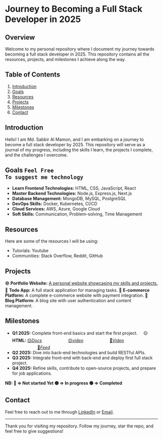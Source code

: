 # Journey to Becoming a Full Stack Developer in 2025

## Overview

Welcome to my personal repository where I document my journey towards becoming a full stack developer in 2025. This repository contains all the resources, projects, and milestones I achieve along the way.

## Table of Contents

1. [Introduction](#introduction)
2. [Goals](#goals)
3. [Resources](#resources)
4. [Projects](#projects)
5. [Milestones](#milestones)
6. [Contact](#contact)

## Introduction

Hello! I am Md. Sabbir Al Mamon, and I am embarking on a journey to become a full stack developer by 2025. This repository will serve as a journal of my progress, including the skills I learn, the projects I complete, and the challenges I overcome.

## Goals <code>Feel Free To suggest me technology</code>

- **Learn Frontend Technologies:** HTML, CSS, JavaScript, React
- **Master Backend Technologies:** Node.js, Express.js, Next.js
- **Database Management:** MongoDB, MySQL, PostgreSQL
- **DevOps Skills:** Docker, Kubernetes, CI/CD
- **Cloud Services:** AWS, Azure, Google Cloud
- **Soft Skills:** Communication, Problem-solving, Time Management

## Resources

Here are some of the resources I will be using:

- Tutorials: Youtube
- Communities: Stack Overflow, Reddit, GitHub

## Projects

🟢 **Portfolio Website:** [A personal website showcasing my skills and projects.](https://sameon-cv.vercel.app/)
🔴 **Todo App:** A full stack application for managing tasks.
🔴 **E-commerce Platform:** A complete e-commerce website with payment integration.
🔴 **Blog Platform:** A blog site with user authentication and content management.

## Milestones

- **Q1 2025:** Complete front-end basics and start the first project.
    &nbsp;&nbsp;&nbsp;&nbsp;🟡**HTML:** [🟡*Docs*](https://www.w3schools.com/html/html_intro.asp)
    &nbsp;&nbsp;&nbsp;&nbsp;&nbsp;&nbsp;&nbsp;&nbsp;&nbsp;&nbsp;&nbsp;&nbsp;&nbsp;&nbsp;&nbsp;&nbsp;&nbsp;&nbsp;&nbsp;&nbsp;&nbsp;[🟡*video*](https://www.youtube.com/watch?v=mJgBOIoGihA)
    &nbsp;&nbsp;&nbsp;&nbsp;&nbsp;&nbsp;&nbsp;&nbsp;&nbsp;&nbsp;&nbsp;&nbsp;&nbsp;&nbsp;&nbsp;&nbsp;&nbsp;&nbsp;&nbsp;&nbsp;&nbsp;[🔴*Video*](https://www.youtube.com/watch?v=pQN-pnXPaVg)
    &nbsp;&nbsp;&nbsp;&nbsp;&nbsp;&nbsp;&nbsp;&nbsp;&nbsp;&nbsp;&nbsp;&nbsp;&nbsp;&nbsp;&nbsp;&nbsp;&nbsp;&nbsp;&nbsp;&nbsp;&nbsp;[🔴*Feed*](https://app.daily.dev/tags/html?ref=roadmapsh)
- **Q2 2025:** Dive into back-end technologies and build RESTful APIs.
- **Q3 2025:** Integrate front-end with back-end and deploy first full stack project.
- **Q4 2025:** Refine skills, contribute to open-source projects, and prepare for job applications.

**NB: 🔴 => Not started Yet 🟡 => In progress 🟢 => Completed**

## Contact

Feel free to reach out to me through [LinkedIn](https://www.linkedin.com/in/mdsabbiralmamon) or [Email](mailto:md.sabbiralmamon@gmail.com).

---

Thank you for visiting my repository. Follow my journey, star the repo, and feel free to give suggestions!

